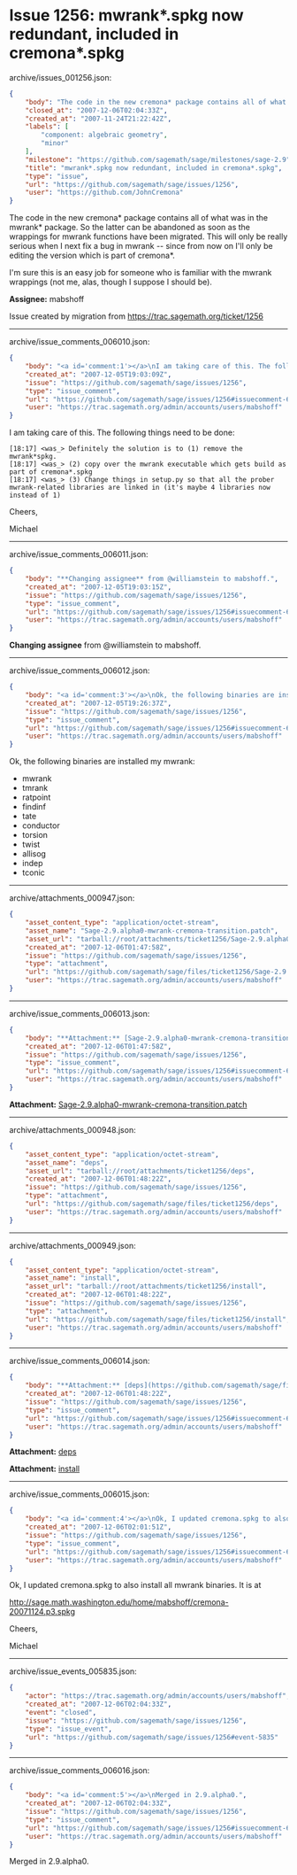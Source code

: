 # Issue 1256: mwrank*.spkg now redundant, included in cremona*.spkg

archive/issues_001256.json:
```json
{
    "body": "The code in the new cremona* package contains all of what was in the mwrank* package.  So the latter can be abandoned as soon as the wrappings for mwrank functions have been migrated.  This will only be really serious when I next fix a bug in mwrank -- since from now on I'll only be editing the version which is part of cremona*.\n\nI'm sure this is an easy job for someone who is familiar with the mwrank wrappings (not me, alas, though I suppose I should be).\n\n\n**Assignee:** mabshoff\n\nIssue created by migration from https://trac.sagemath.org/ticket/1256\n\n",
    "closed_at": "2007-12-06T02:04:33Z",
    "created_at": "2007-11-24T21:22:42Z",
    "labels": [
        "component: algebraic geometry",
        "minor"
    ],
    "milestone": "https://github.com/sagemath/sage/milestones/sage-2.9",
    "title": "mwrank*.spkg now redundant, included in cremona*.spkg",
    "type": "issue",
    "url": "https://github.com/sagemath/sage/issues/1256",
    "user": "https://github.com/JohnCremona"
}
```
The code in the new cremona* package contains all of what was in the mwrank* package.  So the latter can be abandoned as soon as the wrappings for mwrank functions have been migrated.  This will only be really serious when I next fix a bug in mwrank -- since from now on I'll only be editing the version which is part of cremona*.

I'm sure this is an easy job for someone who is familiar with the mwrank wrappings (not me, alas, though I suppose I should be).


**Assignee:** mabshoff

Issue created by migration from https://trac.sagemath.org/ticket/1256





---

archive/issue_comments_006010.json:
```json
{
    "body": "<a id='comment:1'></a>\nI am taking care of this. The following things need to be done:\n\n```\n[18:17] <was_> Definitely the solution is to (1) remove the mwrank*spkg.\n[18:17] <was_> (2) copy over the mwrank executable which gets build as part of cremona*.spkg\n[18:17] <was_> (3) Change things in setup.py so that all the prober mwrank-related libraries are linked in (it's maybe 4 libraries now instead of 1)\n```\n\nCheers,\n\nMichael",
    "created_at": "2007-12-05T19:03:09Z",
    "issue": "https://github.com/sagemath/sage/issues/1256",
    "type": "issue_comment",
    "url": "https://github.com/sagemath/sage/issues/1256#issuecomment-6010",
    "user": "https://trac.sagemath.org/admin/accounts/users/mabshoff"
}
```

<a id='comment:1'></a>
I am taking care of this. The following things need to be done:

```
[18:17] <was_> Definitely the solution is to (1) remove the mwrank*spkg.
[18:17] <was_> (2) copy over the mwrank executable which gets build as part of cremona*.spkg
[18:17] <was_> (3) Change things in setup.py so that all the prober mwrank-related libraries are linked in (it's maybe 4 libraries now instead of 1)
```

Cheers,

Michael



---

archive/issue_comments_006011.json:
```json
{
    "body": "**Changing assignee** from @williamstein to mabshoff.",
    "created_at": "2007-12-05T19:03:15Z",
    "issue": "https://github.com/sagemath/sage/issues/1256",
    "type": "issue_comment",
    "url": "https://github.com/sagemath/sage/issues/1256#issuecomment-6011",
    "user": "https://trac.sagemath.org/admin/accounts/users/mabshoff"
}
```

**Changing assignee** from @williamstein to mabshoff.



---

archive/issue_comments_006012.json:
```json
{
    "body": "<a id='comment:3'></a>\nOk, the following binaries are installed my mwrank:\n* mwrank\n* tmrank\n* ratpoint\n* findinf\n* tate\n* conductor\n* torsion\n* twist\n* allisog\n* indep\n* tconic",
    "created_at": "2007-12-05T19:26:37Z",
    "issue": "https://github.com/sagemath/sage/issues/1256",
    "type": "issue_comment",
    "url": "https://github.com/sagemath/sage/issues/1256#issuecomment-6012",
    "user": "https://trac.sagemath.org/admin/accounts/users/mabshoff"
}
```

<a id='comment:3'></a>
Ok, the following binaries are installed my mwrank:
* mwrank
* tmrank
* ratpoint
* findinf
* tate
* conductor
* torsion
* twist
* allisog
* indep
* tconic



---

archive/attachments_000947.json:
```json
{
    "asset_content_type": "application/octet-stream",
    "asset_name": "Sage-2.9.alpha0-mwrank-cremona-transition.patch",
    "asset_url": "tarball://root/attachments/ticket1256/Sage-2.9.alpha0-mwrank-cremona-transition.patch",
    "created_at": "2007-12-06T01:47:58Z",
    "issue": "https://github.com/sagemath/sage/issues/1256",
    "type": "attachment",
    "url": "https://github.com/sagemath/sage/files/ticket1256/Sage-2.9.alpha0-mwrank-cremona-transition.patch",
    "user": "https://trac.sagemath.org/admin/accounts/users/mabshoff"
}
```



---

archive/issue_comments_006013.json:
```json
{
    "body": "**Attachment:** [Sage-2.9.alpha0-mwrank-cremona-transition.patch](https://github.com/sagemath/sage/files/ticket1256/Sage-2.9.alpha0-mwrank-cremona-transition.patch)",
    "created_at": "2007-12-06T01:47:58Z",
    "issue": "https://github.com/sagemath/sage/issues/1256",
    "type": "issue_comment",
    "url": "https://github.com/sagemath/sage/issues/1256#issuecomment-6013",
    "user": "https://trac.sagemath.org/admin/accounts/users/mabshoff"
}
```

**Attachment:** [Sage-2.9.alpha0-mwrank-cremona-transition.patch](https://github.com/sagemath/sage/files/ticket1256/Sage-2.9.alpha0-mwrank-cremona-transition.patch)



---

archive/attachments_000948.json:
```json
{
    "asset_content_type": "application/octet-stream",
    "asset_name": "deps",
    "asset_url": "tarball://root/attachments/ticket1256/deps",
    "created_at": "2007-12-06T01:48:22Z",
    "issue": "https://github.com/sagemath/sage/issues/1256",
    "type": "attachment",
    "url": "https://github.com/sagemath/sage/files/ticket1256/deps",
    "user": "https://trac.sagemath.org/admin/accounts/users/mabshoff"
}
```



---

archive/attachments_000949.json:
```json
{
    "asset_content_type": "application/octet-stream",
    "asset_name": "install",
    "asset_url": "tarball://root/attachments/ticket1256/install",
    "created_at": "2007-12-06T01:48:22Z",
    "issue": "https://github.com/sagemath/sage/issues/1256",
    "type": "attachment",
    "url": "https://github.com/sagemath/sage/files/ticket1256/install",
    "user": "https://trac.sagemath.org/admin/accounts/users/mabshoff"
}
```



---

archive/issue_comments_006014.json:
```json
{
    "body": "**Attachment:** [deps](https://github.com/sagemath/sage/files/ticket1256/deps)\n\n**Attachment:** [install](https://github.com/sagemath/sage/files/ticket1256/install)",
    "created_at": "2007-12-06T01:48:22Z",
    "issue": "https://github.com/sagemath/sage/issues/1256",
    "type": "issue_comment",
    "url": "https://github.com/sagemath/sage/issues/1256#issuecomment-6014",
    "user": "https://trac.sagemath.org/admin/accounts/users/mabshoff"
}
```

**Attachment:** [deps](https://github.com/sagemath/sage/files/ticket1256/deps)

**Attachment:** [install](https://github.com/sagemath/sage/files/ticket1256/install)



---

archive/issue_comments_006015.json:
```json
{
    "body": "<a id='comment:4'></a>\nOk, I updated cremona.spkg to also install all mwrank binaries. It is at\n\nhttp://sage.math.washington.edu/home/mabshoff/cremona-20071124.p3.spkg\n\nCheers,\n\nMichael",
    "created_at": "2007-12-06T02:01:51Z",
    "issue": "https://github.com/sagemath/sage/issues/1256",
    "type": "issue_comment",
    "url": "https://github.com/sagemath/sage/issues/1256#issuecomment-6015",
    "user": "https://trac.sagemath.org/admin/accounts/users/mabshoff"
}
```

<a id='comment:4'></a>
Ok, I updated cremona.spkg to also install all mwrank binaries. It is at

http://sage.math.washington.edu/home/mabshoff/cremona-20071124.p3.spkg

Cheers,

Michael



---

archive/issue_events_005835.json:
```json
{
    "actor": "https://trac.sagemath.org/admin/accounts/users/mabshoff",
    "created_at": "2007-12-06T02:04:33Z",
    "event": "closed",
    "issue": "https://github.com/sagemath/sage/issues/1256",
    "type": "issue_event",
    "url": "https://github.com/sagemath/sage/issues/1256#event-5835"
}
```



---

archive/issue_comments_006016.json:
```json
{
    "body": "<a id='comment:5'></a>\nMerged in 2.9.alpha0.",
    "created_at": "2007-12-06T02:04:33Z",
    "issue": "https://github.com/sagemath/sage/issues/1256",
    "type": "issue_comment",
    "url": "https://github.com/sagemath/sage/issues/1256#issuecomment-6016",
    "user": "https://trac.sagemath.org/admin/accounts/users/mabshoff"
}
```

<a id='comment:5'></a>
Merged in 2.9.alpha0.
